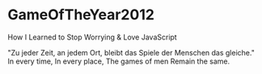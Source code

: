 # GameOfTheYear2012
How I Learned to Stop Worrying &amp; Love JavaScript

"Zu jeder Zeit, an jedem Ort, bleibt das Spiele der Menschen das gleiche." 
In every time,
In every place,
The games of men
Remain the same.
